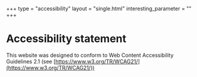 +++
type =  "accessibility"
layout = "single.html"
interesting_parameter = ""
+++

# Accessibility statement

This website was designed to conform to Web Content Accessibility Guidelines 2.1 (see [https://www.w3.org/TR/WCAG21/](https://www.w3.org/TR/WCAG21/))
